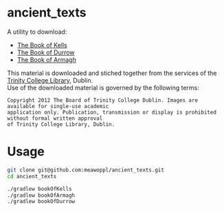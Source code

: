 # ancient_texts
A utility to download:
- [The Book of Kells](https://en.wikipedia.org/wiki/Book_of_Kells)
- [The Book of Durrow](https://en.wikipedia.org/wiki/Book_of_Durrow)
- [The Book of Armagh](https://en.wikipedia.org/wiki/Book_of_Armagh)

This material is downloaded and stiched together from the services of the
[Trinity College Library](https://digitalcollections.tcd.ie/home/), Dublin.  
Use of the downloaded material is governed by the following terms:

```
Copyright 2012 The Board of Trinity College Dublin. Images are available for single-use academic
application only. Publication, transmission or display is prohibited without formal written approval
of Trinity College Library, Dublin.
```

Usage
=====

```bash
git clone git@github.com:meawoppl/ancient_texts.git
cd ancient_texts

./gradlew bookOfKells
./gradlew bookOfArmagh
./gradlew bookOfDurrow

```
